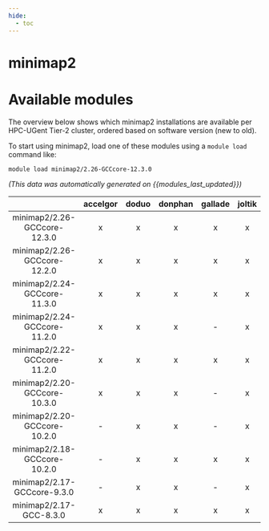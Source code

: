 ```yaml
---
hide:
  - toc
---
```


minimap2
========

# Available modules


The overview below shows which minimap2 installations are available per HPC-UGent Tier-2 cluster, ordered based on software version (new to old).

To start using minimap2, load one of these modules using a `module load` command like:

```shell
module load minimap2/2.26-GCCcore-12.3.0
```

*(This data was automatically generated on {{modules_last_updated}})*  

| |accelgor|doduo|donphan|gallade|joltik|shinx|skitty|
| :---: | :---: | :---: | :---: | :---: | :---: | :---: | :---: |
|minimap2/2.26-GCCcore-12.3.0|x|x|x|x|x|x|x|
|minimap2/2.26-GCCcore-12.2.0|x|x|x|x|x|-|-|
|minimap2/2.24-GCCcore-11.3.0|x|x|x|x|x|-|-|
|minimap2/2.24-GCCcore-11.2.0|x|x|x|-|x|-|-|
|minimap2/2.22-GCCcore-11.2.0|x|x|x|x|x|-|-|
|minimap2/2.20-GCCcore-10.3.0|x|x|x|-|x|-|-|
|minimap2/2.20-GCCcore-10.2.0|-|x|x|-|x|-|-|
|minimap2/2.18-GCCcore-10.2.0|-|x|x|x|x|-|-|
|minimap2/2.17-GCCcore-9.3.0|-|x|x|-|x|-|-|
|minimap2/2.17-GCC-8.3.0|x|x|x|x|x|-|-|
